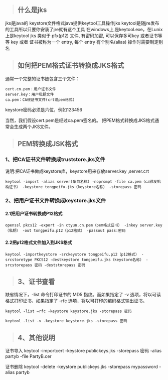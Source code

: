 >## 什么是jks
jks是java的 keystore文件格式java提供keytool工具操作jks
keytool是随jre发布的工具所以只要你安装了jre就有这个工具
在windows上,是keytool.exe，在Lunix上是keytool
jks 类似于 pfx(p12) 文件, 有密码加密, 可以保存多可key 或者证书等等 key 或者 证书被称为一个 entry, 每个 entry 有个别名(alias) 操作时需要制定别名

>## 如何把PEM格式证书转换成JKS格式

通常一个完整的证书链包含三个文件：

    cert.cn.pem：用户证书文件
    server.key：用户私钥文件
    ca.pem：CA根证书文件(crt或pem格式)

keystore密码必须是六位，例如123456

当然，我们假设cert.pem是经过ca.pem签名的。
把PEM格式转换成JKS格式通常会生成两个JKS文件。

>## PEM转换成JSK格式
### 1、把CA证书文件转换成truststore.jks文件
说明:把CA证书做成keystore库，keystore用来存放server.key ,server.crt
```shell
keytool -import -alias server(条目名称) -noprompt -file ca.pem（ca颁发机构证书） -keystore tongpeifu.jks（keystore名称） -storepass 密码
```

### 2、把用户证书文件转换成keystore.jks文件
#### 2.1把用户证书转换成P12格式
```shell
openssl pkcs12 -export -in ctyun.cn.pem（pem格式证书） -inkey server.key（私钥） -out tongpeifu.p12（p12格式） -passout pass:密码
````


#### 2.2把p12格式文件加入到JKS格式
```shell
keytool -importkeystore -srckeystore tongpeifu.p12（p12格式） -srcstoretype PKCS12 -destkeystore tongpeifu.jks（keystore名称） -srcstorepass 密码 -deststorepass 密码
```


>## 3、证书查看

缺省情况下，-list 命令打印证书的 MD5 指纹。而如果指定了 -v 选项，将以可读格式打印证书，如果指定了 -rfc 选项，将以可打印的编码格式输出证书。
```shell
keytool -list –rfc -keystore keystore.jks -storepass 密码
```

```shell
keytool -list -v -keystore keystore.jks -storepass 密码
```


>## 4、其他说明


证书导入
keytool -importcert -keystore publickeys.jks -storepass 密码 -alias partyb -file PartyB.cer

证书删除
keytool  -delete  -keystore publickeys.jks  -storepass  mypassword  -alias partyb